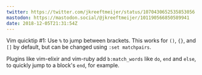```yaml
---
twitter: https://twitter.com/jkreeftmeijer/status/1070430652535853056
mastodon: https://mastodon.social/@jkreeftmeijer/101190566850589941
date: 2018-12-05T21:31:54Z
---
```

Vim quicktip #1: Use `%` to jump between brackets. This works for `()`, `{}`, and `[]` by default, but can be changed using `:set matchpairs`.

Plugins like vim-elixir and vim-ruby add `b:match_words` like `do`, `end` and `else`, to quickly jump to a block's `end`, for example.
